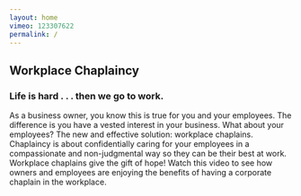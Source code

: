 ```yaml
---
layout: home
vimeo: 123307622
permalink: /
---
```

## Workplace Chaplaincy

###  Life is hard . . . then we go to work.

As a business owner, you know this is true for you and your employees. The difference is you
				have a vested interest in your business. What about your employees? The new and effective
				solution: workplace chaplains. Chaplaincy is about confidentially caring for your employees
				in a compassionate and non-judgmental way so they can be their best at work. Workplace
				chaplains give the gift of hope! Watch this video to see how owners and employees are
				enjoying the benefits of having a corporate chaplain in the workplace.
